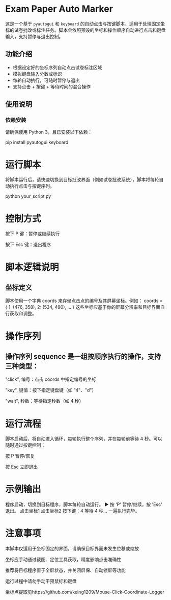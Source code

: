 # Exam Paper Auto Marker

这是一个基于 `pyautogui` 和 `keyboard` 的自动点击与按键脚本，适用于处理固定坐标的试卷批改或标注任务。脚本会依照预设的坐标和操作顺序自动进行点击和键盘输入，支持暂停与退出控制。

## 功能介绍

- 根据设定好的坐标序列自动点击试卷标注区域
- 模拟键盘输入分数或标识
- 每轮自动执行，可随时暂停与退出
- 支持点击 + 按键 + 等待时间的混合操作

## 使用说明

### 依赖安装

请确保使用 Python 3，且已安装以下依赖：

pip install pyautogui keyboard

# 运行脚本
将脚本运行后，请快速切换到目标批改界面（例如试卷批改系统），脚本将每轮自动执行点击与按键序列。

python your_script.py

# 控制方式
按下 P 键：暂停或继续执行

按下 Esc 键：退出程序

# 脚本逻辑说明
## 坐标定义
脚本使用一个字典 coords 来存储点击点的编号及其屏幕坐标。例如：
coords = {
    1: (476, 358),
    2: (534, 490),
    ...
}
这些坐标应基于你的屏幕分辨率和目标界面自行获取和调整。

# 操作序列
## 操作序列 sequence 是一组按顺序执行的操作，支持三种类型：

"click", 编号：点击 coords 中指定编号的坐标

"key", 键值：按下指定键盘键（如 "4"、"d"）

"wait", 秒数：等待指定秒数（如 4 秒）

# 运行流程
脚本启动后，将自动进入循环，每轮执行整个序列，并在每轮前等待 4 秒。可以随时通过按键控制：

按 P 暂停/恢复

按 Esc 立即退出

# 示例输出
程序启动，切换到目标程序，脚本每轮自动运行。
▶ 按 'P' 暂停/继续，按 'Esc' 退出。
点击坐标1
点击坐标2
按下键：4
等待 4 秒...
一遍执行完毕。

# 注意事项
本脚本仅适用于坐标固定的界面，请确保目标界面未发生位移或缩放

坐标应手动通过截图、定位工具获取，精度影响点击准确性

推荐将目标程序置于全屏状态，并关闭屏保、自动锁屏等功能

运行过程中请勿手动干预鼠标和键盘

坐标点提取见https://github.com/keing1209/Mouse-Click-Coordinate-Logger
